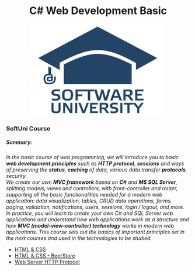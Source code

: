 <h1 align="center">C# Web Development Basic</h1>
<p align="center"><img src="softuniLogo.PNG" alt="SoftUni Logo" width="370" height="250"></p>

<h3>SoftUni Course</h3>

<h5><i>Summary:</i></h5>
<p><i>
In the basic course of web programming, we will introduce you to basic <strong>web development principles</strong> such as <strong>HTTP protocol</strong>, <strong>sessions</strong> and ways of preserving the <strong>status</strong>, <strong>caching</strong> of data, various data transfer <strong>protocols</strong>, security.<br/>
We create our own <strong>MVC framework</strong> based on <strong>C#</strong> and <strong>MS SQL Server</strong>, splitting models, views and controllers, with front-controller and router, supporting all the basic functionalities needed for a modern web application: data visualization, tables, CRUD data operations, forms, paging, validation, notifications, users, sessions, login / logout, and more. In practice, you will learn to create your own C# and SQL Server web applications and understand how web applications work as a structure and how <strong>MVC (model-view-controller) technology</strong> works in modern web applications. This course sets out the basics of important principles set in the next courses and used in the technologies to be studied.
</i></p>

<ul>
	<li><a href="https://github.com/Gandjurov/CSharp-Web-Development/tree/master/01.HTML%26CSS">HTML &amp; CSS</a></li>
	<li><a href="https://github.com/Gandjurov/CSharp-Web-Development/tree/master/01.HTML%26CSS%20-%20BeerStore">HTML &amp; CSS - BeerStore</a></li>
	<li><a href="https://github.com/Gandjurov/CSharp-Web-Development/tree/master/02.%20WebServerHTTPProtocol">Web Server HTTP Protocol</a></li>
</ul>
